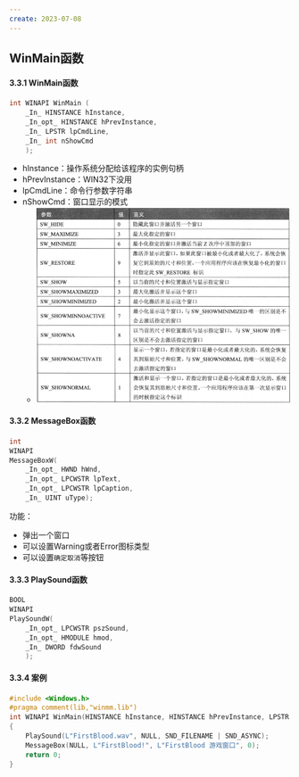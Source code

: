 ```yaml
---
create: 2023-07-08
---
```

## WinMain函数

#### 3.3.1 WinMain函数

```C++
int WINAPI WinMain (
    _In_ HINSTANCE hInstance,
    _In_opt_ HINSTANCE hPrevInstance,
    _In_ LPSTR lpCmdLine,
    _In_ int nShowCmd
    );
```

* hInstance：操作系统分配给该程序的实例句柄
* hPrevInstance：WIN32下没用
* lpCmdLine：命令行参数字符串
* nShowCmd：窗口显示的模式
	* ![](picture/nCmdShow.png)

#### 3.3.2 MessageBox函数

```C++
int
WINAPI
MessageBoxW(
    _In_opt_ HWND hWnd,
    _In_opt_ LPCWSTR lpText,
    _In_opt_ LPCWSTR lpCaption,
    _In_ UINT uType);
```

功能：

* 弹出一个窗口
* 可以设置Warning或者Error图标类型
* 可以设置`确定取消`等按钮

#### 3.3.3 PlaySound函数

```C++
BOOL
WINAPI
PlaySoundW(
    _In_opt_ LPCWSTR pszSound,
    _In_opt_ HMODULE hmod,
    _In_ DWORD fdwSound
    );
```

#### 3.3.4 案例

```C++
#include <Windows.h>
#pragma comment(lib,"winmm.lib")
int WINAPI WinMain(HINSTANCE hInstance, HINSTANCE hPrevInstance, LPSTR lpCmdLine, int nCmdShow)
{
	PlaySound(L"FirstBlood.wav", NULL, SND_FILENAME | SND_ASYNC);
	MessageBox(NULL, L"FirstBlood!", L"FirstBlood 游戏窗口", 0);
	return 0;
}
```

